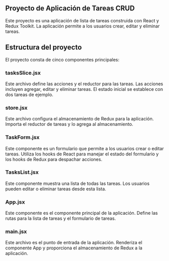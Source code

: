## Proyecto de Aplicación de Tareas CRUD
Este proyecto es una aplicación de lista de tareas construida con React y Redux Toolkit. La aplicación permite a los usuarios crear, editar y eliminar tareas.

## Estructura del proyecto
El proyecto consta de cinco componentes principales:

### tasksSlice.jsx
Este archivo define las acciones y el reductor para las tareas. Las acciones incluyen agregar, editar y eliminar tareas. El estado inicial se establece con dos tareas de ejemplo.

### store.jsx
Este archivo configura el almacenamiento de Redux para la aplicación. Importa el reductor de tareas y lo agrega al almacenamiento.

### TaskForm.jsx
Este componente es un formulario que permite a los usuarios crear o editar tareas. Utiliza los hooks de React para manejar el estado del formulario y los hooks de Redux para despachar acciones.

### TasksList.jsx
Este componente muestra una lista de todas las tareas. Los usuarios pueden editar o eliminar tareas desde esta lista.

### App.jsx
Este componente es el componente principal de la aplicación. Define las rutas para la lista de tareas y el formulario de tareas.

### main.jsx
Este archivo es el punto de entrada de la aplicación. Renderiza el componente App y proporciona el almacenamiento de Redux a la aplicación.
